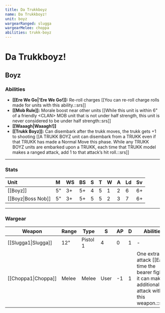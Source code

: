 ```yaml
---
title: Da Trukkboyz
name: Da Trukkboyz!
unit: boyz
wargearRanged: slugga
wargearMelee: choppa
abilities: trukk-boyz
---
```


# Da Trukkboyz!
## Boyz
### Abilities
- **[[Ere We Go\|'Ere We Go!]]:** Re-roll charges [[You can re-roll charge rolls made for units with this ability.::srs]]
- **[[Mob Rule]]:** Morale boost near other units [[While this unit is within 6" of a friendly \<CLAN> MOB unit that is not under half strength, this unit is never considered to be under half strength::srs]]
- **[[Waaagh\|Waaagh!]]**
- **[[Trukk Boyz]]:** Can disembark after the trukk moves, the trukk gets +1 to shooting [[A TRUKK BOYZ unit can disembark from a TRUKK even if that TRUKK has made a Normal Move this phase. While any TRUKK BOYZ units are embarked upon a TRUKK, each time that TRUKK model makes a ranged attack, add 1 to that attack’s hit roll.::srs]]

---

### Stats

| Unit               | M   | WS  | BS  | S   | T   | W   | A   | Ld  | Sv  |
|:------------------ |:--- |:--- |:--- |:--- |:--- |:--- |:--- |:--- |:--- |
| [[Boyz]]           | 5"  | 3+  | 5+  | 4   | 5   | 1   | 2   | 6   | 6+  |
| [[Boyz\|Boss Nob]] | 5"  | 3+  | 5+  | 5   | 5   | 2   | 3   | 7   | 6+  | 

---

### Wargear

| Weapon | Range | Type | S   | AP  | D   | Abilities |
| ------ | ----- | ---- | --- | --- | --- | --------- |
| [[Slugga1\|Slugga]] | 12"   | Pistol 1 | 4   | 0   | 1   | -         |
| [[Choppa1\|Choppa]] | Melee | Melee | User | -1  | 1   | One extra attack [[Each time the bearer fights, it can make 1 additional attack with this weapon.::srs]] | 
